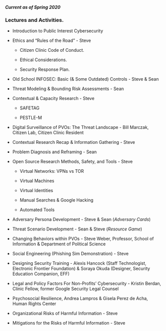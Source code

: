 
**_Current as of Spring 2020_**

### **Lectures and Activities.**


* Introduction to Public Interest Cybersecurity

* Ethics and “Rules of the Road” - Steve

	* Citizen Clinic Code of Conduct. 

	* Ethical Considerations.

	* Security Response Plan.

* Old School INFOSEC: Basic (& Some Outdated) Controls - Steve & Sean

* Threat Modeling & Bounding Risk Assessments - Sean 

* Contextual & Capacity Research - Steve

	* SAFETAG

	* PESTLE-M

* Digital Surveillance of PVOs: The Threat Landscape - Bill Marczak, Citizen Lab, Citizen Clinic Resident

* Contextual Research Recap & Information Gathering - Steve

* Problem Diagnosis and Reframing - Sean

* Open Source Research Methods, Safety, and Tools - Steve

	* Virtual Networks: VPNs vs TOR

	* Virtual Machines

	* Virtual Identities

	* Manual Searches & Google Hacking

	* Automated Tools

* Adversary Persona Development - Steve & Sean (_Adversary Cards_)

* Threat Scenario Development - Sean & Steve (_Resource Game_)

* Changing Behaviors within PVOs - Steve Weber, Professor, School of Information & Department of Political Science

* Social Engineering (Phishing Sim Demonstration) - Steve

* Designing Security Training - Alexis Hancock (Staff Technologist, Electronic Frontier Foundation) & Soraya Okuda (Designer, Security Education Companion, EFF)

* Legal and Policy Factors For Non-Profits’ Cybersecurity - Kristin Berdan, Clinic Fellow, former Google Security Legal Counsel

* Psychosocial Resilience, Andrea Lampros & Gisela Perez de Acha, Human Rights Center

* Organizational Risks of Harmful Information - Steve

* Mitigations for the Risks of Harmful Information - Steve

